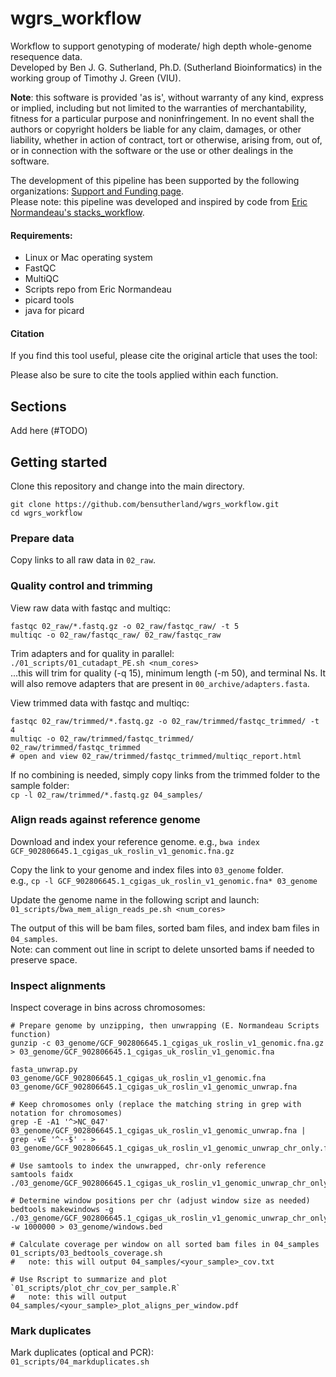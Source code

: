 # wgrs_workflow
Workflow to support genotyping of moderate/ high depth whole-genome resequence data.       
Developed by Ben J. G. Sutherland, Ph.D. (Sutherland Bioinformatics) in the working group of Timothy J. Green (VIU).     

**Note**: this software is provided 'as is', without warranty of any kind, express or implied, including but not limited to the warranties of merchantability, fitness for a particular purpose and noninfringement. In no event shall the authors or copyright holders be liable for any claim, damages, or other liability, whether in action of contract, tort or otherwise, arising from, out of, or in connection with the software or the use or other dealings in the software.       

The development of this pipeline has been supported by the following organizations: [Support and Funding page](20_docs/funding_support.md).     
Please note: this pipeline was developed and inspired by code from [Eric Normandeau's stacks_workflow](https://github.com/enormandeau/stacks_workflow).      

#### Requirements:       
- Linux or Mac operating system     
- FastQC      
- MultiQC     
- Scripts repo from Eric Normandeau     
- picard tools
- java for picard

#### Citation ####
If you find this tool useful, please cite the original article that uses the tool:        

Please also be sure to cite the tools applied within each function.      

## Sections ##
Add here (#TODO)    

## Getting started ##
Clone this repository and change into the main directory.      
```
git clone https://github.com/bensutherland/wgrs_workflow.git
cd wgrs_workflow   

```

### Prepare data ###
Copy links to all raw data in `02_raw`.      

### Quality control and trimming ###
View raw data with fastqc and multiqc:     
```
fastqc 02_raw/*.fastq.gz -o 02_raw/fastqc_raw/ -t 5
multiqc -o 02_raw/fastqc_raw/ 02_raw/fastqc_raw
```

Trim adapters and for quality in parallel:     
`./01_scripts/01_cutadapt_PE.sh <num_cores>`     
...this will trim for quality (-q 15), minimum length (-m 50), and terminal Ns. It will also remove adapters that are present in `00_archive/adapters.fasta`.    

View trimmed data with fastqc and multiqc:      
```
fastqc 02_raw/trimmed/*.fastq.gz -o 02_raw/trimmed/fastqc_trimmed/ -t 4
multiqc -o 02_raw/trimmed/fastqc_trimmed/ 02_raw/trimmed/fastqc_trimmed
# open and view 02_raw/trimmed/fastqc_trimmed/multiqc_report.html          
```

If no combining is needed, simply copy links from the trimmed folder to the sample folder:    
`cp -l 02_raw/trimmed/*.fastq.gz 04_samples/`


### Align reads against reference genome ###
Download and index your reference genome.
e.g., `bwa index GCF_902806645.1_cgigas_uk_roslin_v1_genomic.fna.gz`        

Copy the link to your genome and index files into `03_genome` folder.     
e.g., `cp -l GCF_902806645.1_cgigas_uk_roslin_v1_genomic.fna* 03_genome`      

Update the genome name in the following script and launch:    
`01_scripts/bwa_mem_align_reads_pe.sh <num_cores>`       

The output of this will be bam files, sorted bam files, and index bam files in `04_samples`.    
Note: can comment out line in script to delete unsorted bams if needed to preserve space.     


### Inspect alignments ###  
Inspect coverage in bins across chromosomes:      
```
# Prepare genome by unzipping, then unwrapping (E. Normandeau Scripts function)     
gunzip -c 03_genome/GCF_902806645.1_cgigas_uk_roslin_v1_genomic.fna.gz > 03_genome/GCF_902806645.1_cgigas_uk_roslin_v1_genomic.fna  

fasta_unwrap.py 03_genome/GCF_902806645.1_cgigas_uk_roslin_v1_genomic.fna 03_genome/GCF_902806645.1_cgigas_uk_roslin_v1_genomic_unwrap.fna

# Keep chromosomes only (replace the matching string in grep with notation for chromosomes)  
grep -E -A1 '^>NC_047' 03_genome/GCF_902806645.1_cgigas_uk_roslin_v1_genomic_unwrap.fna | grep -vE '^--$' - > 03_genome/GCF_902806645.1_cgigas_uk_roslin_v1_genomic_unwrap_chr_only.fna

# Use samtools to index the unwrapped, chr-only reference
samtools faidx ./03_genome/GCF_902806645.1_cgigas_uk_roslin_v1_genomic_unwrap_chr_only.fna

# Determine window positions per chr (adjust window size as needed)
bedtools makewindows -g ./03_genome/GCF_902806645.1_cgigas_uk_roslin_v1_genomic_unwrap_chr_only.fna.fai -w 1000000 > 03_genome/windows.bed

# Calculate coverage per window on all sorted bam files in 04_samples
01_scripts/03_bedtools_coverage.sh
#   note: this will output 04_samples/<your_sample>_cov.txt 

# Use Rscript to summarize and plot
`01_scripts/plot_chr_cov_per_sample.R`    
#   note: this will output 04_samples/<your_sample>_plot_aligns_per_window.pdf

```

### Mark duplicates ###
Mark duplicates (optical and PCR):   
`01_scripts/04_markduplicates.sh`     




